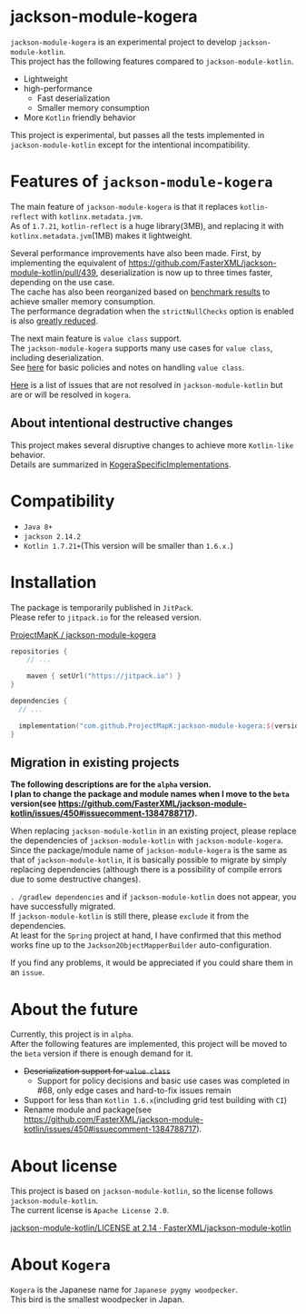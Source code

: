 jackson-module-kogera
====
`jackson-module-kogera` is an experimental project to develop `jackson-module-kotlin`.  
This project has the following features compared to `jackson-module-kotlin`.

- Lightweight
- high-performance
  - Fast deserialization
  - Smaller memory consumption
- More `Kotlin` friendly behavior

This project is experimental, but passes all the tests implemented in `jackson-module-kotlin` except for the intentional incompatibility.

# Features of `jackson-module-kogera`
The main feature of `jackson-module-kogera` is that it replaces `kotlin-reflect` with `kotlinx.metadata.jvm`.  
As of `1.7.21`, `kotlin-reflect` is a huge library(3MB), and replacing it with `kotlinx.metadata.jvm`(1MB) makes it lightweight.

Several performance improvements have also been made.
First, by implementing the equivalent of https://github.com/FasterXML/jackson-module-kotlin/pull/439, deserialization is now up to three times faster, depending on the use case.  
The cache has also been reorganized based on [benchmark results](https://github.com/ProjectMapK/kogera-benchmark) to achieve smaller memory consumption.  
The performance degradation when the `strictNullChecks` option is enabled is also [greatly reduced](https://github.com/ProjectMapK/jackson-module-kogera/pull/44).

The next main feature is `value class` support.  
The `jackson-module-kogera` supports many use cases for `value class`, including deserialization.  
See [here](./docs/AboutValueClassSupport.md) for basic policies and notes on handling `value class`.

[Here](./docs/FixedIssues.md) is a list of issues that are not resolved in `jackson-module-kotlin` but are or will be resolved in `kogera`.

## About intentional destructive changes
This project makes several disruptive changes to achieve more `Kotlin-like` behavior.  
Details are summarized in [KogeraSpecificImplementations](./docs/KogeraSpecificImplementations.md).

# Compatibility
- `Java 8+`
- `jackson 2.14.2`
- `Kotlin 1.7.21+`(This version will be smaller than `1.6.x.`)

# Installation
The package is temporarily published in `JitPack`.  
Please refer to `jitpack.io` for the released version.

[ProjectMapK / jackson\-module\-kogera](https://jitpack.io/#ProjectMapK/jackson-module-kogera)

```kotlin
repositories {
    // ...

    maven { setUrl("https://jitpack.io") }
}

dependencies {
  // ...

  implementation("com.github.ProjectMapK:jackson-module-kogera:${version}")
}
```

## Migration in existing projects
**The following descriptions are for the `alpha` version.**  
**I plan to change the package and module names when I move to the `beta` version(see https://github.com/FasterXML/jackson-module-kotlin/issues/450#issuecomment-1384788717).**

When replacing `jackson-module-kotlin` in an existing project, please replace the dependencies of `jackson-module-kotlin` with `jackson-module-kogera`.  
Since the package/module name of `jackson-module-kogera` is the same as that of `jackson-module-kotlin`, it is basically possible to migrate by simply replacing dependencies (although there is a possibility of compile errors due to some destructive changes).

`. /gradlew dependencies` and if `jackson-module-kotlin` does not appear, you have successfully migrated.  
If `jackson-module-kotlin` is still there, please `exclude` it from the dependencies.  
At least for the `Spring` project at hand, I have confirmed that this method works fine up to the `Jackson2ObjectMapperBuilder` auto-configuration.

If you find any problems, it would be appreciated if you could share them in an `issue`.

# About the future
Currently, this project is in `alpha`.  
After the following features are implemented, this project will be moved to the `beta` version if there is enough demand for it.

- ~~Deserialization support for `value class`~~
  - Support for policy decisions and basic use cases was completed in #68, only edge cases and hard-to-fix issues remain
- Support for less than `Kotlin 1.6.x`(including grid test building with `CI`)
- Rename module and package(see https://github.com/FasterXML/jackson-module-kotlin/issues/450#issuecomment-1384788717).

# About license
This project is based on `jackson-module-kotlin`, so the license follows `jackson-module-kotlin`.  
The current license is `Apache License 2.0`.

[jackson\-module\-kotlin/LICENSE at 2\.14 · FasterXML/jackson\-module\-kotlin](https://github.com/FasterXML/jackson-module-kotlin/blob/2.14/LICENSE)

# About `Kogera`
`Kogera` is the Japanese name for `Japanese pygmy woodpecker`.  
This bird is the smallest woodpecker in Japan.  
